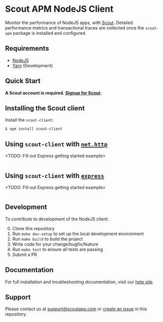 # Scout APM NodeJS Client #

Monitor the performance of NodeJS apps, with [Scout](https://www.scoutapp.com). Detailed performance metrics and transactional traces are collected once the `scout-apm` package is installed and configured.

## Requirements

- [NodeJS](https://nodejs.org)
- [Yarn](https://yarnpkg.org) (Development)

## Quick Start

__A Scout account is required. [Signup for Scout](https://apm.scoutapp.com/users/sign_up).__

## Installing the Scout client

Install the `scout-client`:

```shell
$ npm install scout-client
```

## Using `scout-client` with [`net.http`](https://nodejs.org/dist/latest/docs/api/http.html)

<TODO: Fill out Express getting started example>
```nodejs
```

## Using `scout-client` with [`express`](https://expressjs.com/)

<TODO: Fill out Express getting started example>
```nodejs
```

## Development

To contribute to development of the NodeJS client:

0. Clone this repository
1. Run `make dev-setup` to set up the local development environment
2. Run `make build` to build the project
3. Write code for your change/bugfix/feature
4. Run `make test` to ensure all tests are passing
5. Submit a PR

## Documentation

For full installation and troubleshooting documentation, visit our [help site](http://help.apm.scoutapp.com/#nodejs-client).

## Support

Please contact us at [support@scoutapp.com](mailto://support@scoutapp.com) or [create an issue](https://github.com/scoutapp/scout_apm_node/issues/new) in this repository.
